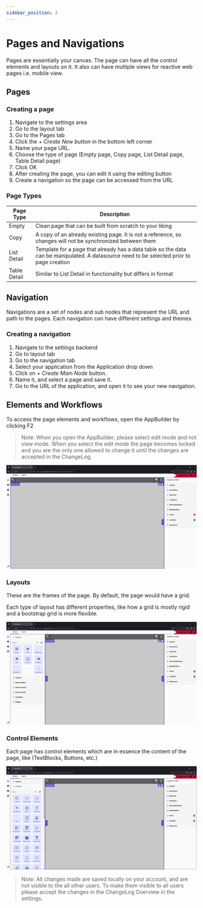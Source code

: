 ```yaml
---
sidebar_position: 2
---
```


# Pages and Navigations

Pages are essentially your canvas. The page can have all the control elements and layouts on it. It also can have multiple views for reactive web pages i.e. mobile view.

## Pages

### Creating a page

1. Navigate to the settings area
2. Go to the layout tab
3. Go to the Pages tab
4. Click the *+ Create New button* in the bottom left corner
5. Name your page URL.
6. Choose the type of page (Empty page, Copy page, List Detail page, Table Detail page)
7. Click OK
8. After creating the page, you can edit it using the editing button
9. Create a navigation so the page can be accessed from the URL


### Page Types

| Page Type    | Description                                                                                                                               |
| ------------ | ----------------------------------------------------------------------------------------------------------------------------------------- |
| Empty        | Clean page that can be built from scratch to your liking                                                                                  |
| Copy         | A copy of an already existing page. It is not a reference, so changes will not be synchronized between them                               |
| List Detail  | Template for a page that already has a data table so the data can be manipulated. A datasource need to be selected prior to page creation |
| Table Detail | Similar to List Detail in functionality but differs in format                                                                             |

## Navigation

Navigations are a set of nodes and sub nodes that represent the URL and path to the pages. Each navigation can have different settings and themes.

### Creating a navigation

1. Navigate to the settings backend
2. Go to layout tab
3. Go to the navigation tab
4. Select your application from the Application drop down 
5. Click on *+ Create Main Node* button. 
6. Name it, and select a page and save it.
7. Go to the URL of the application, and open it to see your new navigation.

## Elements and Workflows

To access the page elements and workflows, open the AppBuilder by clicking F2

> Note: When you open the AppBuilder, please select edit mode and not view mode. When you select the edit mode the page becomes locked and you are the only one allowed to change it until the changes are accepted in the ChangeLog.

<center>

![Elements and Workflows](../../static/media/tut2-3.png)

</center>

### Layouts

These are the frames of the page. By default, the page would have a grid.

Each type of layout has different properties, like how a grid is mostly rigid and a bootstrap grid is more flexible.

<center>

![Layouts](../../static/media/tut2-4.png)

</center>

### Control Elements

Each page has control elements which are in essence the content of the page, like (TextBlocks, Buttons, etc.)

<center>

![Control Elements](../../static/media/tut2-5.png)

</center>

> Note: All changes made are saved locally on your account, and are not visible to the all other users. To make them visible to all users please accept the changes in the ChangeLog Overview in the settings.
